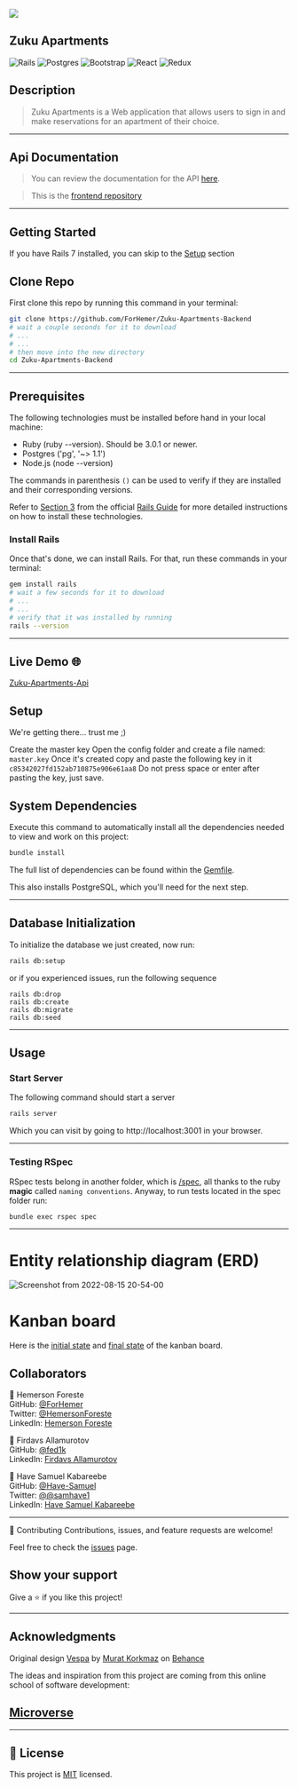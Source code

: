 ![](https://img.shields.io/badge/Microverse-blueviolet)


## Zuku Apartments ##
![Rails](https://img.shields.io/badge/rails-%23CC0000.svg?style=for-the-badge&logo=ruby-on-rails&logoColor=white)
![Postgres](https://img.shields.io/badge/postgres-%23316192.svg?style=for-the-badge&logo=postgresql&logoColor=white)
![Bootstrap](https://img.shields.io/badge/bootstrap-%23563D7C.svg?style=for-the-badge&logo=bootstrap&logoColor=white)
![React](https://img.shields.io/badge/react-%23316192.svg?style=for-the-badge&logo=react&logoColor=white)
![Redux](https://img.shields.io/badge/redux-%23563D7C.svg?style=for-the-badge&logo=redux&logoColor=white)


## Description
> Zuku Apartments is a Web application that allows users to sign in and make reservations for an apartment of their choice.
<hr>

## Api Documentation
>You can review the documentation for the API [here]().

>This is the [frontend repository](https://github.com/fed1k/Zuku-apartments-frontend-)
<hr>


## Getting Started

If you have Rails 7 installed, you can skip to the [Setup](#setup) section

## Clone Repo

First clone this repo by running this command in your terminal:
~~~ bash
git clone https://github.com/ForHemer/Zuku-Apartments-Backend
# wait a couple seconds for it to download
# ...
# ...
# then move into the new directory
cd Zuku-Apartments-Backend
~~~

<hr>

## Prerequisites

The following technologies must be installed before hand in your local machine:

 - Ruby (ruby --version). Should be 3.0.1 or newer.
 - Postgres ('pg', '~> 1.1')
 - Node.js (node --version)
 

The commands in parenthesis `()` can be used to verify if they are installed and their corresponding versions.

Refer to [Section 3](https://guides.rubyonrails.org/v5.1/getting_started.html#:~:text=3%20Creating%20a%20New%20Rails%20Project) from the official [Rails Guide](https://rubyonrails.org/) for more detailed instructions on how to install these technologies.

### Install Rails
Once that's done, we can install Rails. For that, run these commands in your terminal:
~~~ bash
gem install rails
# wait a few seconds for it to download
# ...
# ...
# verify that it was installed by running
rails --version
~~~
<hr>

## Live Demo 🌐

[Zuku-Apartments-Api](https://zuku-apartments-api.herokuapp.com)


## Setup

We're getting there... trust me ;)

Create the master key
Open the config folder and create a file named: `master.key` 
Once it's created copy and paste the following key in it `c85342027fd152ab710875e906e61aa8`
Do not press space or enter after pasting the key, just save.

## System Dependencies

Execute this command to automatically install all the dependencies needed to view and work on this project:

~~~ bash
bundle install
~~~

The full list of dependencies can be found within the [Gemfile](Gemfile).

This also installs PostgreSQL, which you'll need for the next step.
<hr>

## Database Initialization
To initialize the database we just created, now run:
~~~ bash
rails db:setup
~~~
or if you experienced issues, run the following sequence
~~~
rails db:drop
rails db:create
rails db:migrate
rails db:seed
~~~
<hr>

## Usage

### Start Server
The following command should start a server
~~~ bash
rails server
~~~
Which you can visit by going to http://localhost:3001 in your browser.
<hr>

### Testing RSpec
RSpec tests belong in another folder, which is [/spec](/spec/), all thanks to the ruby **magic** called `naming conventions`.
Anyway, to run tests located in the spec folder run:
~~~ bash
bundle exec rspec spec
~~~
<hr>


# Entity relationship diagram (ERD)

![Screenshot from 2022-08-15 20-54-00](https://user-images.githubusercontent.com/88809610/184770522-a1f43c33-85b7-4ec7-aee6-bc32f06d6d32.png)


# Kanban board

Here is the [initial state](https://github.com/ForHemer/Zuku-Apartments-Backend/issues/16) and [final state](https://github.com/users/ForHemer/projects/1) of the kanban board.

## Collaborators
👤 Hemerson Foreste<br>
GitHub: [@ForHemer](https://github.com/ForHemer)<br>
Twitter: [@HemersonForeste](https://twitter.com/HemersonForeste)<br>
LinkedIn: [Hemerson Foreste](https://www.linkedin.com/in/hemerson-foreste/)<br>

👤 Firdavs Allamurotov<br>
GitHub: [@fed1k](https://github.com/fed1k)<br>
LinkedIn: [Firdavs Allamurotov](https://www.linkedin.com/in/firdavs-allamurotov/)<br>

👤 Have Samuel Kabareebe<br>
GitHub: [@Have-Samuel](https://github.com/Have-Samuel)<br>
Twitter: [@@samhave1](https://twitter.com/samhave1)<br>
LinkedIn: [Have Samuel Kabareebe](https://www.linkedin.com/in/have-samuel/)<br>

<hr>

 🤝 Contributing
Contributions, issues, and feature requests are welcome!

Feel free to check the [issues](https://github.com/ForHemer/Zuku-Apartments-Backend/issues) page.

## Show your support

Give a ⭐️ if you like this project!
<hr>

## Acknowledgments

Original design [Vespa](https://www.behance.net/gallery/26425031/Vespa-Responsive-Redesign/modules/173005583) by [Murat Korkmaz](https://www.behance.net/muratk) on [Behance](https://www.behance.net/)

The ideas and inspiration from this project are coming from this online school of software development:

## [**Microverse**](https://www.microverse.org/)
<hr>

## 📝 License

This project is [MIT](./MIT.md) licensed.


